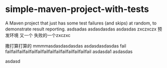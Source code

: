 # simple-maven-project-with-tests
A Maven project that just has some test failures (and skips) at random, to demonstrate result reporting.
asdsadas
asdasdasdas
asdasdas
zxczxczx
预发环境
又一个
失败的一个zxczxc

撒打算打算的
mmmmasdasdasdasdas
asdasdasdasdas
fail failfailfailfailfailfailfailfailfailfailfailfailfailfail
asdasda1
asdasdas

asdasd
